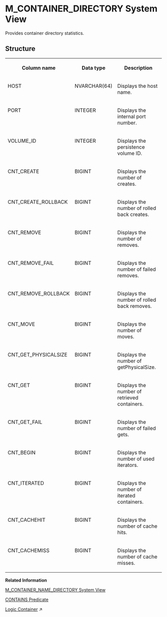 <!-- loio20ac192575191014aaec9f34d973c509 -->

# M\_CONTAINER\_DIRECTORY System View

Provides container directory statistics.



<a name="loio20ac192575191014aaec9f34d973c509___m__c_o_n_t_a_i_n_e_r__d_i_r_e_c_t_o_r_y_1struct_M_CONTAINER_DIRECTORY"/>

## Structure


<table>
<tr>
<th valign="top">

Column name

</th>
<th valign="top">

Data type

</th>
<th valign="top">

Description

</th>
</tr>
<tr>
<td valign="top">

HOST

</td>
<td valign="top">

NVARCHAR\(64\)

</td>
<td valign="top">

Displays the host name.

</td>
</tr>
<tr>
<td valign="top">

PORT

</td>
<td valign="top">

INTEGER

</td>
<td valign="top">

Displays the internal port number.

</td>
</tr>
<tr>
<td valign="top">

VOLUME\_ID

</td>
<td valign="top">

INTEGER

</td>
<td valign="top">

Displays the persistence volume ID.

</td>
</tr>
<tr>
<td valign="top">

CNT\_CREATE

</td>
<td valign="top">

BIGINT

</td>
<td valign="top">

Displays the number of creates.

</td>
</tr>
<tr>
<td valign="top">

CNT\_CREATE\_ROLLBACK

</td>
<td valign="top">

BIGINT

</td>
<td valign="top">

Displays the number of rolled back creates.

</td>
</tr>
<tr>
<td valign="top">

CNT\_REMOVE

</td>
<td valign="top">

BIGINT

</td>
<td valign="top">

Displays the number of removes.

</td>
</tr>
<tr>
<td valign="top">

CNT\_REMOVE\_FAIL

</td>
<td valign="top">

BIGINT

</td>
<td valign="top">

Displays the number of failed removes.

</td>
</tr>
<tr>
<td valign="top">

CNT\_REMOVE\_ROLLBACK

</td>
<td valign="top">

BIGINT

</td>
<td valign="top">

Displays the number of rolled back removes.

</td>
</tr>
<tr>
<td valign="top">

CNT\_MOVE

</td>
<td valign="top">

BIGINT

</td>
<td valign="top">

Displays the number of moves.

</td>
</tr>
<tr>
<td valign="top">

CNT\_GET\_PHYSICALSIZE

</td>
<td valign="top">

BIGINT

</td>
<td valign="top">

Displays the number of getPhysicalSize.

</td>
</tr>
<tr>
<td valign="top">

CNT\_GET

</td>
<td valign="top">

BIGINT

</td>
<td valign="top">

Displays the number of retrieved containers.

</td>
</tr>
<tr>
<td valign="top">

CNT\_GET\_FAIL

</td>
<td valign="top">

BIGINT

</td>
<td valign="top">

Displays the number of failed gets.

</td>
</tr>
<tr>
<td valign="top">

CNT\_BEGIN

</td>
<td valign="top">

BIGINT

</td>
<td valign="top">

Displays the number of used iterators.

</td>
</tr>
<tr>
<td valign="top">

CNT\_ITERATED

</td>
<td valign="top">

BIGINT

</td>
<td valign="top">

Displays the number of iterated containers.

</td>
</tr>
<tr>
<td valign="top">

CNT\_CACHEHIT

</td>
<td valign="top">

BIGINT

</td>
<td valign="top">

Displays the number of cache hits.

</td>
</tr>
<tr>
<td valign="top">

CNT\_CACHEMISS

</td>
<td valign="top">

BIGINT

</td>
<td valign="top">

Displays the number of cache misses.

</td>
</tr>
</table>

**Related Information**  


[M\_CONTAINER\_NAME\_DIRECTORY System View](m-container-name-directory-system-view-20ac40b.md "Provides ContainerNameDirectory statistics.")

[CONTAINS Predicate](../../010-SQL-Reference/contains-predicate-20f9524.md "Matches a search string with the results of a subquery.")

[Logic Container](https://help.sap.com/viewer/d1cb63c8dd8e4c35a0f18aef632687f0/2023_4_QRC/en-US/2d84158c530941b898b2b88316ea7649.html "The following types of logic containers are available in SQLScript: Procedure, Anonymous Block, User-Defined Function, and User-Defined Library.") :arrow_upper_right:

